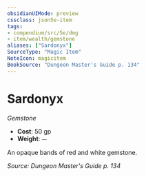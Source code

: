 ```yaml
---
obsidianUIMode: preview
cssclass: json5e-item
tags:
- compendium/src/5e/dmg
- item/wealth/gemstone
aliases: ["Sardonyx"]
SourceType: "Magic Item"
NoteIcon: magicitem
BookSource: "Dungeon Master's Guide p. 134"
---
```

# Sardonyx
*Gemstone*  

- **Cost**: 50 gp
- **Weight**: ⏤

An opaque bands of red and white gemstone.

*Source: Dungeon Master's Guide p. 134*